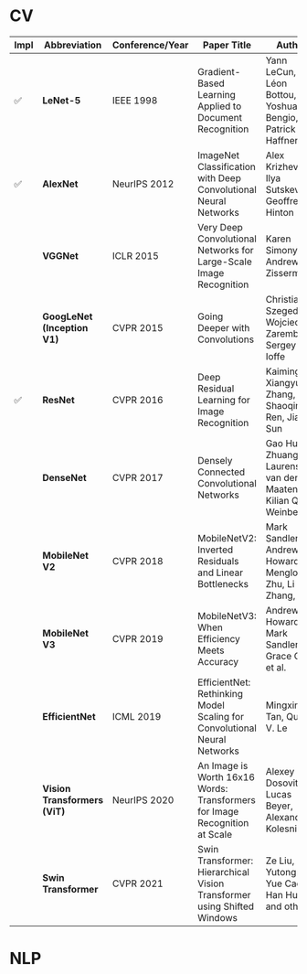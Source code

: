 # CV
| **Impl** | **Abbreviation**          | **Conference/Year**                      | **Paper Title**                                                        | **Author**                                                         | **Link**                                                   | **Contribution**                                                 |
|----------|----------------------|---------------------------------|-------------------------------------------------------------------|------------------------------------------------------------------|-------------------------------------------------------------|------------------------------------------------------------|
| ✅        | **LeNet-5**          | IEEE 1998                      | Gradient-Based Learning Applied to Document Recognition            | Yann LeCun, Léon Bottou, Yoshua Bengio, Patrick Haffner           | [Link](http://yann.lecun.com/exdb/publis/pdf/lecun-98.pdf)  | 开创了使用卷积神经网络（CNN）进行手写数字识别。                |
| ✅        | **AlexNet**          | NeurIPS 2012                   | ImageNet Classification with Deep Convolutional Neural Networks    | Alex Krizhevsky, Ilya Sutskever, Geoffrey Hinton                 | [Link](https://papers.nips.cc/paper/4824-imagenet-classification-with-deep-convolutional-neural-networks.pdf) | 在ImageNet竞赛中取得突破性成绩，大幅提高了分类准确性。             |
|          | **VGGNet**           | ICLR 2015                      | Very Deep Convolutional Networks for Large-Scale Image Recognition | Karen Simonyan, Andrew Zisserman                                  | [Link](https://arxiv.org/pdf/1409.1556.pdf)                 | 通过增加网络深度改进分类性能，引入了VGG架构。                    |
|          | **GoogLeNet (Inception V1)** | CVPR 2015               | Going Deeper with Convolutions                                     | Christian Szegedy, Wojciech Zaremba, Sergey Ioffe                | [Link](https://www.cv-foundation.org/openaccess/content_cvpr_2015/papers/Szegedy_Going_Deeper_With_2015_CVPR_paper.pdf) | 引入了Inception模块，提高了计算效率和分类性能。                  |
| ✅        | **ResNet**           | CVPR 2016                      | Deep Residual Learning for Image Recognition                       | Kaiming He, Xiangyu Zhang, Shaoqing Ren, Jian Sun                | [Link](https://www.cv-foundation.org/openaccess/content_cvpr_2016/papers/He_Deep_Residual_Learning_CVPR_2016_paper.pdf) | 通过残差连接解决深度网络中的梯度消失问题，提高了模型性能。            |
|          | **DenseNet**         | CVPR 2017                      | Densely Connected Convolutional Networks                           | Gao Huang, Zhuang Liu, Laurens van der Maaten, Kilian Q. Weinberger | [Link](https://arxiv.org/pdf/1608.06993.pdf)                | 引入了密集连接层，改善了梯度流和特征复用。                        |
|          | **MobileNet V2**     | CVPR 2018                      | MobileNetV2: Inverted Residuals and Linear Bottlenecks             | Mark Sandler, Andrew Howard, Menglong Zhu, Li Zhang, etc.        | [Link](https://arxiv.org/pdf/1801.04381.pdf)                | 通过线性瓶颈和倒置残差提高了移动应用的效率和性能。                 |
|          | **MobileNet V3**     | CVPR 2019                      | MobileNetV3: When Efficiency Meets Accuracy                        | Andrew G. Howard, Mark Sandler, Grace Chu, et al.                | [Link](https://arxiv.org/pdf/1905.02244.pdf)                | 通过优化提高了MobileNet架构的准确性和效率。                     |
|          | **EfficientNet**     | ICML 2019                      | EfficientNet: Rethinking Model Scaling for Convolutional Neural Networks | Mingxing Tan, Quoc V. Le                                     | [Link](https://arxiv.org/pdf/1905.11946.pdf)                | 通过复合缩放方法提高了分类性能和计算效率。                       |
|          | **Vision Transformers (ViT)** | NeurIPS 2020          | An Image is Worth 16x16 Words: Transformers for Image Recognition at Scale | Alexey Dosovitskiy, Lucas Beyer, Alexander Kolesnikov       | [Link](https://arxiv.org/pdf/2010.11929.pdf)                | 将transformer应用于图像分类任务，打破了传统CNN的限制。             |
|          | **Swin Transformer** | CVPR 2021                      | Swin Transformer: Hierarchical Vision Transformer using Shifted Windows | Ze Liu, Yutong Lin, Yue Cao, Han Hu, and others            | [Link](https://arxiv.org/pdf/2103.14030.pdf)                | 通过使用平移窗口的层次结构Vision Transformer改进了精度和效率。         |


# NLP
